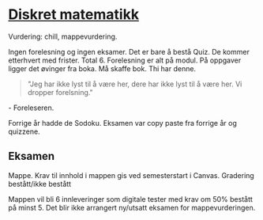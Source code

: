 # [Diskret matematikk](https://www.uia.no/studieplaner/topic/MA-180-G?year=2022) 

Vurdering: chill, mappevurdering.

Ingen forelesning og ingen eksamer. Det er bare å bestå Quiz. De kommer etterhvert med frister. Total 6. Forelesning er alt på modul. På oppgaver ligger det øvinger fra boka. Må skaffe bok. Thi har denne. 

>"Jeg har ikke lyst til å være her, dere har ikke lyst til å være her. Vi dropper forelsning."

\- Foreleseren.

Forrige år hadde de Sodoku. Eksamen var copy paste fra forrige år og quizzene.  


## Eksamen

Mappe. Krav til innhold i mappen gis ved semesterstart i Canvas. Gradering bestått/ikke bestått

Mappen vil bli 6 innleveringer som digitale tester med krav om 50% bestått på minst 5. Det blir ikke arrangert ny/utsatt eksamen for mappevurderingen.